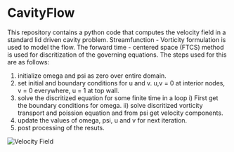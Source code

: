 # CavityFlow
This repository contains a python code that computes the velocity field in a standard lid driven cavity problem. Streamfunction - Vorticity formulation is used to model the flow. The forward time - centered space (FTCS) method is used for discritization of the governing equations. The steps used for this are as follows:
1) initialize omega and psi as zero over entire domain.
2) set initial and boundary conditions for u and v. u,v = 0 at interior nodes, v = 0 everywhere, u = 1 at top wall.
3) solve the discritized equation for some finite time in a loop
    i) First get the boundary conditions for omega.
    ii) solve discritized vorticity transport and poission equation and from psi get velocity components.
4) update the values of omega, psi, u and v for next iteration.
5) post processing of the resuts.

![Velocity Field](https://github.com/Smitsp12/CavityFlow/assets/132105298/6a8f07d2-291d-4e24-a00f-d58ca543a1f7)
